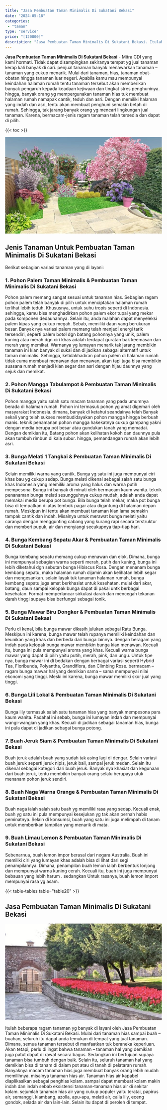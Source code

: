 ```yaml
---
title: "Jasa Pembuatan Taman Minimalis Di Sukatani Bekasi"
date: "2024-05-18"
categories:
 - "taman"
type: "service"
price: "[120000]"
description: "Jasa Pembuatan Taman Minimalis Di Sukatani Bekasi. Itulah beberapa ragam tanaman yg banyak di layani oleh Jasa Pembuatan Taman Minimalis Di Sukatani Bekasi. Mu..."
---
```


**Jasa Pembuatan Taman Minimalis Di Sukatani Bekasi** - Mitra CDI yang kami hormati. Tidak dapat disampingkan sekiranya tempat yg jual tanaman kerap kali banyak di cari. penjual tanaman banyak menawarkan tanaman – tanaman yang cukup menarik. Mulai dari tanaman, hias, tanaman obat- obatan hingga tanaman luar negeri. Apabila kamu mau mempunyai keindahan halaman rumah tentu tanaman tersebut akan memberikan banyak pengaruh kepada keadaan kejiwaan dan tingkat stres penghuninya. hingga, banyak orang yg mempergunakan tanaman hias tuk membuat halaman rumah namapak cantik, teduh dan asri. Dengan memiliki halaman yang indah dan asri, tentu akan membuat penghuni semakin betah di rumah. Sehingga, tak jarang banyak orang yg mencari lingkungan jual tanaman. Karena, bermacam-jenis ragam tanaman telah tersedia dan dapat di pilih.

{{< toc >}}

![Jasa Pembuatan Taman Minimalis Di Sukatani Bekasi](/images/taman/taman650x400-21.jpg)

## Jenis Tanaman Untuk Pembuatan Taman Minimalis Di Sukatani Bekasi

Berikut sebagian variasi tanaman yang di layani:

### 1\. Pohon Palem Taman Minimalis & Pembuatan Taman Minimalis Di Sukatani Bekasi

Pohon palem memang sangat sesuai untuk tanaman hias. Sebagian ragam pohon palem telah banyak di pilih untuk menciptakan halaman rumah terlihat lebih teduh. Khususnya, untuk suhu tropis seperti di Indonesia. sehingga, kamu bisa menghadirkan pohon palem ekor tupai yang mekar pada komponen dedaunannya. Selain itu, anda malahan dapat menyeleksi palem kipas yang cukup megah. Sebab, memiliki daun yang berukuran besar. Banyak nya variasi palem memang telah menjadi energi tarik tersendiri, seperti palem botol dgn batang pohonnya yang unik, palem kuning atau merah dgn ciri khas adalah terdapat guratan bak keemasan dan merah yang memikat. Warnanya yg lumayan menarik tak jarang membikin tanaman ini kian banyak di sukai dan di jadikan sebagai alternatif untuk taman minimalis. Sehingga, ketidakhadiran pohon palem di halaman rumah tidak cuma membuat menawan dan menawan, akan tapi juga bisa membikin suasana rumah menjadi kian segar dan asri dengan hijau daunnya yang sejuk dan memikat.

### 2\. Pohon Mangga Tabulampot & Pembuatan Taman Minimalis Di Sukatani Bekasi

Pohon mangga yaitu salah satu macam tanaman yang pada umumnya berada di halaman rumah. Pohon ini termasuk pohon yg amat digemari oleh masyarakat Indonesia. dimana, banyak di ketahui seandainya telah Banyak sekali yang telah sukses membudidayakan pohon mangga hingga berbuah manis. teknik penamanan pohon mangga hakekatnya cukup gampang yakni dengan media berupa pot besar atau gundukan tanah yang memadai. Dengan demikian itu, Batang pohon akan kelihatan kokoh dan daunnya pula akan tumbuh rimbun di kala subur. hingga, pemandangan rumah akan lebih asri.

### 3\. Bunga Melati 1 Tangkai & Pembuatan Taman Minimalis Di Sukatani Bekasi

Selain memiliki warna yang cantik. Bunga yg satu ini juga mempunyai ciri khas bau yg cukup sedap. Bunga melati dikenal sebagai salah satu bunga khas Indonesia yang memiliki aroma yang halus dan warna putih mempesona. Bunga ini banyak di minati oleh bermacam kaum wanita. teknik penanaman bunga melati sesungguhnya cukup mudah, adalah anda dapat memakai media berupa pot bunga. Bila bunga telah mekar, maka pot bunga bisa di tempatkan di atas tembok pagar atau digantung di halaman depan rumah. Meskipun ini tentu akan membuat tanaman kian lama semakin tampak cantik dan indah. Misalnya untuk merawat bunga melati yaitu caranya dengan menggunting cabang yang kurang rapi secara terstruktur dan memberi pupuk, air dan menyiangi secukupnya tiap-tiap hari.

### 4\. Bunga Kembang Sepatu Akar & Pembuatan Taman Minimalis Di Sukatani Bekasi

Bunga kembang sepatu memang cukup menawan dan elok. Dimana, bunga ini mempunyai sebagian warna seperti merah, putih dan kuning, bunga ini lebih diketahui dgn sebutan bunga Hibiscus Rosa. Dengan menanam bunga kembang sepatu, maka halaman rumah dijamin akan kelihatan lebih segar dan mengesankan. selain layak tuk tanaman halaman rumah, bunga kembang sepatu juga amat berkhasiat untuk kesehatan. mulai dari akar, batang, daun sampai kelopak bunga dapat di pakai untk berbagai kesehatan. Format memperlancar sirkulasi darah dan mencegah tekanan darah tinggi supaya bisa berfungsi sebagai tonik.

### 5\. Bunga Mawar Biru Dongker & Pembuatan Taman Minimalis Di Sukatani Bekasi

Perlu di kenal, bila bunga mawar dikasih julukan sebagai Ratu Bunga. Meskipun ini karena, bunga mawar telah rupanya memiliki keindahan dan keunikan yang khas dan berbeda dari bunga lainnya. dengan beragam yang indah pada kelopak bunga mawar membikin bunga kian menawan. Kecuali itu, bunga ini pula mempunyai aroma yang khas. Kecuali warna bunga mawar yang dapat di pilih yaitu putih, merah, pink, dan ungu. Untuk tipe nya, bunga mawar ini di bedakan dengan berbagai variasi seperti Hybrid Tea, Floribunda, Polyantha, Grandiflora, dan Climbing Rose. bermacam – ragam bunga mawar hal yang demikian sama – sama mempunyai nilai ekonomi yang tinggi. Meski ini karena, bunga mawar memiliki skor jual yang tinggi.

### 6\. Bunga Lili Lokal & Pembuatan Taman Minimalis Di Sukatani Bekasi

Bunga lily termasuk salah satu tanaman hias yang banyak mempesona para kaum wanita. Padahal ini sebab, bunga ini lumayan indah dan mempunyai wangi-wangian yang khas. Kecuali di jadikan sebagai tanaman hias, bunga ini pula dapat di jadikan sebagai bunga potong.

### 7\. Buah Jeruk Siam & Pembuatan Taman Minimalis Di Sukatani Bekasi

Buah jeruk adalah buah yang sudah tak asing lagi di dengar. Selain variasi buah jeruk seperti jeruk nipis, jeruk bali, sampai jeruk medan. Selain itu dikenal sebagai kategori dari buah jeruk. Banyak nya khasiat dan kegunaan dari buah jeruk, tentu membikin banyak orang selalu berupaya utuk menanam pohon jeruk sendiri.

### 8\. Buah Naga Warna Orange & Pembuatan Taman Minimalis Di Sukatani Bekasi

Buah naga ialah salah satu buah yg memiliki rasa yang sedap. Kecuali enak, buah yg satu ini pula mempunyai kesejukan yg tak akan pernah habis peminatnya. Selain di konsumsi, buah yang satu ini juga melimpah di tanam untuk memberikan tampilan yang menarik di mata.

### 9\. Buah Limau Lemon & Pembuatan Taman Minimalis Di Sukatani Bekasi

Sebenarnua, buah lemon impor berasal dari negara Australia. Buah ini memiliki ciri yang lumayan khas adalah bisa di lihat dari segi penampilannya. Dimana, penampilan buah lemon ialah berbentuk lonjong dan mempunyai warna kuning cerah. Kecuali itu, buah ini juga mempunyai bebauan yang lebih harum . sedangkan Untuk rasanya, buah lemon import mempunyai rasa yg asam.

{{< table-tables table="table20" >}}

## Jasa Pembuatan Taman Minimalis Di Sukatani Bekasi

![Jasa Pembuatan Taman Minimalis Di Sukatani Bekasi](/images/taman/taman650x400-29.jpg)

Itulah beberapa ragam tanaman yg banyak di layani oleh Jasa Pembuatan Taman Minimalis Di Sukatani Bekasi. Mulai dari tanaman hias sampai buah – buahan, seluruh itu dapat anda temukan di tempat yang jual tanaman. Dimana, semua tanaman tersebut di manfaatkan tuk beraneka keperluan. Akan tetapi, perlu di ingat bahwa tanaman – tanaman hal yang demikian juga patut dapat di rawat secara bagus. Sedangkan ini bertujuan supaya tanaman bisa tumbuh dengan baik. Selain itu, seluruh tanaman hal yang demikian bisa di tanam di dalam pot atau di tanah di pelataran rumah. Banyaknya macam tanaman hias juga membuat banyak orang lebih mudah memilihnya. misalnya tanaman hias air. Tanaman hias air kapabel diaplikasikan sebagai penghias kolam. sampai dapat membuat kolam makin indah dan indah sebab eksistensi tanaman-tanaman hias air di sekitar kolam. sejumlah tanaman hias air yang cukup populer yaitu teratai, papirus air, semanggi, kiambang, azolla, apu-apu, melati air, calla lily, eceng gondok, selada air dan lain-lain. Selain itu dapat di peroleh di tempat.

